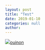```yaml
--- 
layout: post 
title: "Test" 
date: 2019-01-10 
categories: null
author:  
---
```

<p><a href="http://google.com" target="_blank"><img src="https://www.google.com/images/branding/googlelogo/2x/googlelogo_color_92x30dp.png">oui</a><a href="http://github.com" target="_blank">non</a></p>